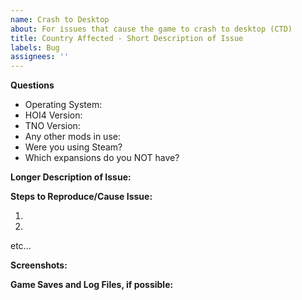 ```yaml
---
name: Crash to Desktop
about: For issues that cause the game to crash to desktop (CTD)
title: Country Affected - Short Description of Issue
labels: Bug
assignees: ''
---
```


**Questions**

- Operating System:
- HOI4 Version:
- TNO Version:
- Any other mods in use:
- Were you using Steam?
- Which expansions do you NOT have?

**Longer Description of Issue:**

**Steps to Reproduce/Cause Issue:**

1.

2.

etc...

**Screenshots:**

**Game Saves and Log Files, if possible:**
